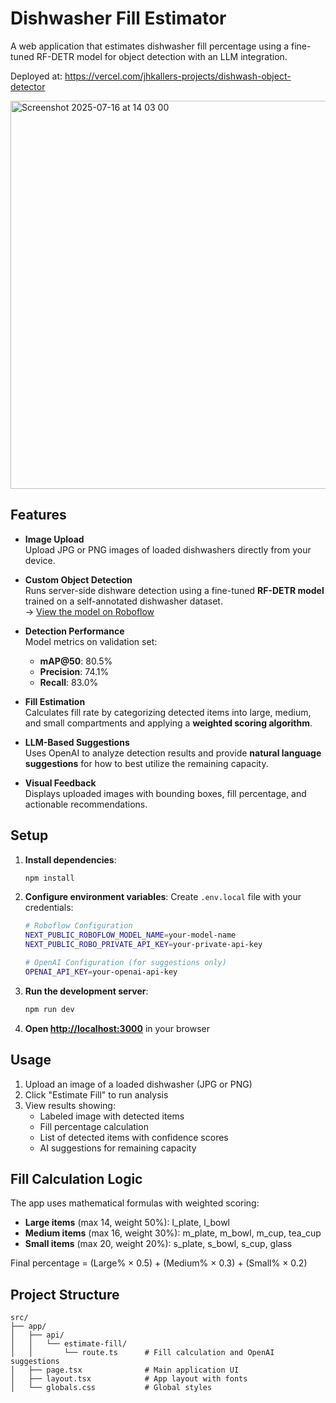 # Dishwasher Fill Estimator

A web application that estimates dishwasher fill percentage using a fine-tuned RF-DETR model for object detection with an LLM integration.

Deployed at: https://vercel.com/jhkallers-projects/dishwash-object-detector

<img width="1289" height="621" alt="Screenshot 2025-07-16 at 14 03 00" src="https://github.com/user-attachments/assets/9517a464-05ce-48ce-a37b-ca194c013317" />

## Features

- **Image Upload**  
  Upload JPG or PNG images of loaded dishwashers directly from your device.

- **Custom Object Detection**  
  Runs server-side dishware detection using a fine-tuned **RF-DETR model** trained on a self-annotated dishwasher dataset.  
  → [View the model on Roboflow](https://universe.roboflow.com/enterrobo/measure-washingmachine)

- **Detection Performance**  
  Model metrics on validation set:  
  - **mAP@50**: 80.5%  
  - **Precision**: 74.1%  
  - **Recall**: 83.0%

- **Fill Estimation**  
  Calculates fill rate by categorizing detected items into large, medium, and small compartments and applying a **weighted scoring algorithm**.

- **LLM-Based Suggestions**  
  Uses OpenAI to analyze detection results and provide **natural language suggestions** for how to best utilize the remaining capacity.

- **Visual Feedback**  
  Displays uploaded images with bounding boxes, fill percentage, and actionable recommendations.

## Setup

1. **Install dependencies**:
   ```bash
   npm install
   ```

2. **Configure environment variables**:
   Create `.env.local` file with your credentials:
   ```bash
   # Roboflow Configuration
   NEXT_PUBLIC_ROBOFLOW_MODEL_NAME=your-model-name
   NEXT_PUBLIC_ROBO_PRIVATE_API_KEY=your-private-api-key
   
   # OpenAI Configuration (for suggestions only)
   OPENAI_API_KEY=your-openai-api-key
   ```

3. **Run the development server**:
   ```bash
   npm run dev
   ```

4. **Open [http://localhost:3000](http://localhost:3000)** in your browser

## Usage

1. Upload an image of a loaded dishwasher (JPG or PNG)
2. Click "Estimate Fill" to run analysis
3. View results showing:
   - Labeled image with detected items
   - Fill percentage calculation
   - List of detected items with confidence scores
   - AI suggestions for remaining capacity

## Fill Calculation Logic

The app uses mathematical formulas with weighted scoring:

- **Large items** (max 14, weight 50%): l_plate, l_bowl
- **Medium items** (max 16, weight 30%): m_plate, m_bowl, m_cup, tea_cup
- **Small items** (max 20, weight 20%): s_plate, s_bowl, s_cup, glass

Final percentage = (Large% × 0.5) + (Medium% × 0.3) + (Small% × 0.2)

## Project Structure

```
src/
├── app/
│   ├── api/
│   │   └── estimate-fill/
│   │       └── route.ts      # Fill calculation and OpenAI suggestions
│   ├── page.tsx              # Main application UI
│   ├── layout.tsx            # App layout with fonts
│   └── globals.css           # Global styles
```
